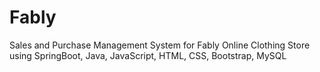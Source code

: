 # Fably
Sales and Purchase Management System for Fably Online Clothing Store using SpringBoot, Java, JavaScript, HTML, CSS, Bootstrap, MySQL

